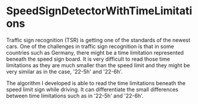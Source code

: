# SpeedSignDetectorWithTimeLimitations

Traffic sign recognition (TSR) is getting one of the standards of the newest cars. One of the challenges in traffic sign recognition is that in some countries such as Germany, there might be a time limitation represented beneath the speed sign board. It is very difficult to read those time limitations as they are much smaller than the speed limit and they might be very similar as in the case, '22-5h' and '22-6h'. 


The algorithm I developed is able to read the time limitations beneath the speed limit sign while driving. It can differentiate the small differences between time limitations such as in '22-5h' and '22-6h'. 
